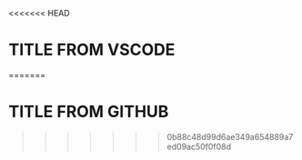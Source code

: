 <<<<<<< HEAD
# TITLE FROM VSCODE
=======
# TITLE FROM GITHUB
>>>>>>> 0b88c48d99d6ae349a654889a7ed09ac50f0f08d
